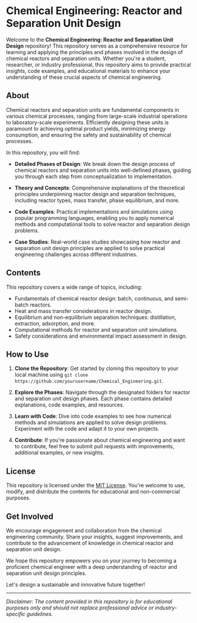 # Chemical Engineering: Reactor and Separation Unit Design

Welcome to the **Chemical Engineering: Reactor and Separation Unit Design** repository! This repository serves as a comprehensive resource for learning and applying the principles and phases involved in the design of chemical reactors and separation units. Whether you're a student, researcher, or industry professional, this repository aims to provide practical insights, code examples, and educational materials to enhance your understanding of these crucial aspects of chemical engineering.

## About

Chemical reactors and separation units are fundamental components in various chemical processes, ranging from large-scale industrial operations to laboratory-scale experiments. Efficiently designing these units is paramount to achieving optimal product yields, minimizing energy consumption, and ensuring the safety and sustainability of chemical processes.

In this repository, you will find:

- **Detailed Phases of Design**: We break down the design process of chemical reactors and separation units into well-defined phases, guiding you through each step from conceptualization to implementation.

- **Theory and Concepts**: Comprehensive explanations of the theoretical principles underpinning reactor design and separation techniques, including reactor types, mass transfer, phase equilibrium, and more.

- **Code Examples**: Practical implementations and simulations using popular programming languages, enabling you to apply numerical methods and computational tools to solve reactor and separation design problems.

- **Case Studies**: Real-world case studies showcasing how reactor and separation unit design principles are applied to solve practical engineering challenges across different industries.

## Contents

This repository covers a wide range of topics, including:

- Fundamentals of chemical reactor design: batch, continuous, and semi-batch reactors.
- Heat and mass transfer considerations in reactor design.
- Equilibrium and non-equilibrium separation techniques: distillation, extraction, adsorption, and more.
- Computational methods for reactor and separation unit simulations.
- Safety considerations and environmental impact assessment in design.

## How to Use

1. **Clone the Repository**: Get started by cloning this repository to your local machine using `git clone https://github.com/yourusername/Chemical_Engineering.git`.

2. **Explore the Phases**: Navigate through the designated folders for reactor and separation unit design phases. Each phase contains detailed explanations, code examples, and resources.

3. **Learn with Code**: Dive into code examples to see how numerical methods and simulations are applied to solve design problems. Experiment with the code and adapt it to your own projects.

4. **Contribute**: If you're passionate about chemical engineering and want to contribute, feel free to submit pull requests with improvements, additional examples, or new insights.

## License

This repository is licensed under the [MIT License](LICENSE). You're welcome to use, modify, and distribute the contents for educational and non-commercial purposes.

## Get Involved

We encourage engagement and collaboration from the chemical engineering community. Share your insights, suggest improvements, and contribute to the advancement of knowledge in chemical reactor and separation unit design.

We hope this repository empowers you on your journey to becoming a proficient chemical engineer with a deep understanding of reactor and separation unit design principles.

Let's design a sustainable and innovative future together!

---
*Disclaimer: The content provided in this repository is for educational purposes only and should not replace professional advice or industry-specific guidelines.*
